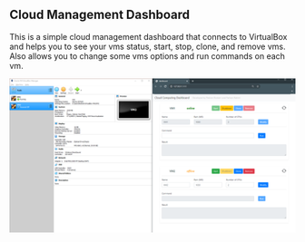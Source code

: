 ## Cloud Management Dashboard
This is a simple cloud management dashboard that connects to VirtualBox and helps you to see your vms status, start, stop, clone, and remove vms. Also allows you to change some vms options and run commands on each vm.


![Dashboard](https://github.com/PedramRostami/cloud-management-dashboard/blob/dev/screenshot.png)
